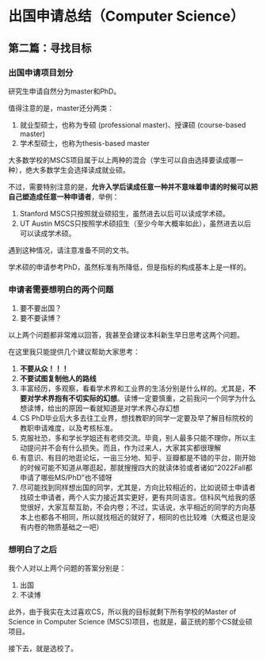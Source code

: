 # 出国申请总结（Computer Science）

## 第二篇：寻找目标

### 出国申请项目划分

研究生申请自然分为master和PhD。

值得注意的是，master还分两类：

1. 就业型硕士，也称为专硕 (professional master)、授课硕 (course-based master)
2. 学术型硕士，也称为thesis-based master

大多数学校的MSCS项目属于以上两种的混合（学生可以自由选择要读成哪一种），绝大多数学生会选择读成就业硕。

不过，需要特别注意的是，**允许入学后读成任意一种并不意味着申请的时候可以把自己塑造成任意一种申请者**，举例：

1. Stanford MSCS只按照就业硕招生，虽然进去以后可以读成学术硕。
2. UT Austin MSCS只按照学术硕招生（至少今年大概率如此），虽然进去以后可以读成学术硕。

遇到这种情况，请注意准备不同的文书。

学术硕的申请参考PhD，虽然标准有所降低，但是指标的构成基本上是一样的。

### 申请者需要想明白的两个问题

1. 要不要出国？
2. 要不要读博？

以上两个问题都非常难以回答，我甚至会建议本科新生早日思考这两个问题。

在这里我只能提供几个建议帮助大家思考：

1. **不要从众！！！**
2. **不要试图复制他人的路线**
3. 丰富经历，多观察，看看学术界和工业界的生活分别是什么样的。尤其是，**不要对学术界抱有不切实际的幻想**。读博一定要慎重，之前我问一个同学为什么想读博，给出的原因一看就知道是对学术界心存幻想
4. CS PhD毕业后大多去往工业界，想找教职的同学一定要及早了解目标院校的教职申请难度，以及考核标准。
5. 克服社恐，多和学长学姐还有老师交流。毕竟，别人最多只能不理你，所以主动提问并不会有什么损失。而且，作为过来人，大家其实都很理解
6. 有意识、有目的地逛论坛，一亩三分地、知乎、豆瓣都是不错的平台，刚开始的时候可能不知道从哪逛起，那就搜搜四大的就读体验或者诸如“2022Fall都申请了哪些MS/PhD”也不错呀
7. 尽可能找到同样想出国的同学，尤其是，方向比较相近的，比如说硕士申请者找硕士申请者，两个人实力接近其实更好，更有共同语言。信科风气给我的感觉很好，大家互帮互助，不会内卷；不过，实话说，水平相近的同学的方向基本上也都各不相同，所以就找相近的就好了，相同的也比较难（大概这也是没有内卷的物质基础之一吧）

### 想明白了之后

我个人对以上两个问题的答案分别是：

1. 出国
2. 不读博

此外，由于我实在太过喜欢CS，所以我的目标就剩下所有学校的Master of Science in Computer Science (MSCS)项目，也就是，最正统的那个CS就业硕项目。

接下去，就是选校了。